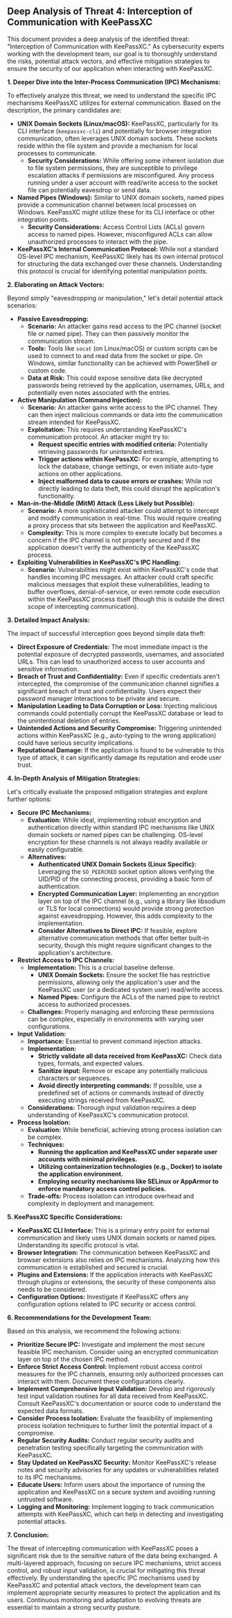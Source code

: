 ## Deep Analysis of Threat 4: Interception of Communication with KeePassXC

This document provides a deep analysis of the identified threat: "Interception of Communication with KeePassXC."  As cybersecurity experts working with the development team, our goal is to thoroughly understand the risks, potential attack vectors, and effective mitigation strategies to ensure the security of our application when interacting with KeePassXC.

**1. Deeper Dive into the Inter-Process Communication (IPC) Mechanisms:**

To effectively analyze this threat, we need to understand the specific IPC mechanisms KeePassXC utilizes for external communication. Based on the description, the primary candidates are:

* **UNIX Domain Sockets (Linux/macOS):** KeePassXC, particularly for its CLI interface (`keepassxc-cli`) and potentially for browser integration communication, often leverages UNIX domain sockets. These sockets reside within the file system and provide a mechanism for local processes to communicate.
    * **Security Considerations:**  While offering some inherent isolation due to file system permissions, they are susceptible to privilege escalation attacks if permissions are misconfigured. Any process running under a user account with read/write access to the socket file can potentially eavesdrop or send data.
* **Named Pipes (Windows):**  Similar to UNIX domain sockets, named pipes provide a communication channel between local processes on Windows. KeePassXC might utilize these for its CLI interface or other integration points.
    * **Security Considerations:**  Access Control Lists (ACLs) govern access to named pipes. However, misconfigured ACLs can allow unauthorized processes to interact with the pipe.
* **KeePassXC's Internal Communication Protocol:**  While not a standard OS-level IPC mechanism, KeePassXC likely has its own internal protocol for structuring the data exchanged over these channels. Understanding this protocol is crucial for identifying potential manipulation points.

**2. Elaborating on Attack Vectors:**

Beyond simply "eavesdropping or manipulation," let's detail potential attack scenarios:

* **Passive Eavesdropping:**
    * **Scenario:** An attacker gains read access to the IPC channel (socket file or named pipe). They can then passively monitor the communication stream.
    * **Tools:**  Tools like `socat` (on Linux/macOS) or custom scripts can be used to connect to and read data from the socket or pipe. On Windows, similar functionality can be achieved with PowerShell or custom code.
    * **Data at Risk:**  This could expose sensitive data like decrypted passwords being retrieved by the application, usernames, URLs, and potentially even notes associated with the entries.
* **Active Manipulation (Command Injection):**
    * **Scenario:** An attacker gains write access to the IPC channel. They can then inject malicious commands or data into the communication stream intended for KeePassXC.
    * **Exploitation:**  This requires understanding KeePassXC's communication protocol. An attacker might try to:
        * **Request specific entries with modified criteria:**  Potentially retrieving passwords for unintended entries.
        * **Trigger actions within KeePassXC:**  For example, attempting to lock the database, change settings, or even initiate auto-type actions on other applications.
        * **Inject malformed data to cause errors or crashes:**  While not directly leading to data theft, this could disrupt the application's functionality.
* **Man-in-the-Middle (MitM) Attack (Less Likely but Possible):**
    * **Scenario:**  A more sophisticated attacker could attempt to intercept and modify communication in real-time. This would require creating a proxy process that sits between the application and KeePassXC.
    * **Complexity:** This is more complex to execute locally but becomes a concern if the IPC channel is not properly secured and if the application doesn't verify the authenticity of the KeePassXC process.
* **Exploiting Vulnerabilities in KeePassXC's IPC Handling:**
    * **Scenario:**  Vulnerabilities might exist within KeePassXC's code that handles incoming IPC messages. An attacker could craft specific malicious messages that exploit these vulnerabilities, leading to buffer overflows, denial-of-service, or even remote code execution within the KeePassXC process itself (though this is outside the direct scope of intercepting communication).

**3. Detailed Impact Analysis:**

The impact of successful interception goes beyond simple data theft:

* **Direct Exposure of Credentials:** The most immediate impact is the potential exposure of decrypted passwords, usernames, and associated URLs. This can lead to unauthorized access to user accounts and sensitive information.
* **Breach of Trust and Confidentiality:**  Even if specific credentials aren't intercepted, the compromise of the communication channel signifies a significant breach of trust and confidentiality. Users expect their password manager interactions to be private and secure.
* **Manipulation Leading to Data Corruption or Loss:**  Injecting malicious commands could potentially corrupt the KeePassXC database or lead to the unintentional deletion of entries.
* **Unintended Actions and Security Compromise:**  Triggering unintended actions within KeePassXC (e.g., auto-typing to the wrong application) could have serious security implications.
* **Reputational Damage:**  If the application is found to be vulnerable to this type of attack, it can significantly damage its reputation and erode user trust.

**4. In-Depth Analysis of Mitigation Strategies:**

Let's critically evaluate the proposed mitigation strategies and explore further options:

* **Secure IPC Mechanisms:**
    * **Evaluation:** While ideal, implementing robust encryption and authentication directly within standard IPC mechanisms like UNIX domain sockets or named pipes can be challenging. OS-level encryption for these channels is not always readily available or easily configurable.
    * **Alternatives:**
        * **Authenticated UNIX Domain Sockets (Linux Specific):**  Leveraging the `SO_PEERCRED` socket option allows verifying the UID/PID of the connecting process, providing a basic form of authentication.
        * **Encrypted Communication Layer:**  Implementing an encryption layer on top of the IPC channel (e.g., using a library like libsodium or TLS for local connections) would provide strong protection against eavesdropping. However, this adds complexity to the implementation.
        * **Consider Alternatives to Direct IPC:**  If feasible, explore alternative communication methods that offer better built-in security, though this might require significant changes to the application's architecture.
* **Restrict Access to IPC Channels:**
    * **Implementation:**  This is a crucial baseline defense.
        * **UNIX Domain Sockets:** Ensure the socket file has restrictive permissions, allowing only the application's user and the KeePassXC user (or a dedicated system user) read/write access.
        * **Named Pipes:**  Configure the ACLs of the named pipe to restrict access to authorized processes.
    * **Challenges:**  Properly managing and enforcing these permissions can be complex, especially in environments with varying user configurations.
* **Input Validation:**
    * **Importance:**  Essential to prevent command injection attacks.
    * **Implementation:**
        * **Strictly validate all data received from KeePassXC:**  Check data types, formats, and expected values.
        * **Sanitize input:**  Remove or escape any potentially malicious characters or sequences.
        * **Avoid directly interpreting commands:**  If possible, use a predefined set of actions or commands instead of directly executing strings received from KeePassXC.
    * **Considerations:**  Thorough input validation requires a deep understanding of KeePassXC's communication protocol.
* **Process Isolation:**
    * **Evaluation:**  While beneficial, achieving strong process isolation can be complex.
    * **Techniques:**
        * **Running the application and KeePassXC under separate user accounts with minimal privileges.**
        * **Utilizing containerization technologies (e.g., Docker) to isolate the application environment.**
        * **Employing security mechanisms like SELinux or AppArmor to enforce mandatory access control policies.**
    * **Trade-offs:**  Process isolation can introduce overhead and complexity in deployment and management.

**5. KeePassXC Specific Considerations:**

* **KeePassXC CLI Interface:**  This is a primary entry point for external communication and likely uses UNIX domain sockets or named pipes. Understanding its specific protocol is vital.
* **Browser Integration:**  The communication between KeePassXC and browser extensions also relies on IPC mechanisms. Analyzing how this communication is established and secured is crucial.
* **Plugins and Extensions:**  If the application interacts with KeePassXC through plugins or extensions, the security of these components also needs to be considered.
* **Configuration Options:**  Investigate if KeePassXC offers any configuration options related to IPC security or access control.

**6. Recommendations for the Development Team:**

Based on this analysis, we recommend the following actions:

* **Prioritize Secure IPC:**  Investigate and implement the most secure feasible IPC mechanism. Consider using an encrypted communication layer on top of the chosen IPC method.
* **Enforce Strict Access Control:**  Implement robust access control measures for the IPC channels, ensuring only authorized processes can interact with them. Document these configurations clearly.
* **Implement Comprehensive Input Validation:**  Develop and rigorously test input validation routines for all data received from KeePassXC. Consult KeePassXC's documentation or source code to understand the expected data formats.
* **Consider Process Isolation:** Evaluate the feasibility of implementing process isolation techniques to further limit the potential impact of a compromise.
* **Regular Security Audits:**  Conduct regular security audits and penetration testing specifically targeting the communication with KeePassXC.
* **Stay Updated on KeePassXC Security:**  Monitor KeePassXC's release notes and security advisories for any updates or vulnerabilities related to its IPC mechanisms.
* **Educate Users:**  Inform users about the importance of running the application and KeePassXC on a secure system and avoiding running untrusted software.
* **Logging and Monitoring:** Implement logging to track communication attempts with KeePassXC, which can help in detecting and investigating potential attacks.

**7. Conclusion:**

The threat of intercepting communication with KeePassXC poses a significant risk due to the sensitive nature of the data being exchanged. A multi-layered approach, focusing on secure IPC mechanisms, strict access control, and robust input validation, is crucial for mitigating this threat effectively. By understanding the specific IPC mechanisms used by KeePassXC and potential attack vectors, the development team can implement appropriate security measures to protect the application and its users. Continuous monitoring and adaptation to evolving threats are essential to maintain a strong security posture.
